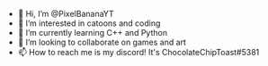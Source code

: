 - 👋 Hi, I’m @PixelBananaYT
- 👀 I’m interested in catoons and coding
- 🌱 I’m currently learning C++ and Python
- 💞️ I’m looking to collaborate on games and art
- 📫 How to reach me is my discord! It's ChocolateChipToast#5381